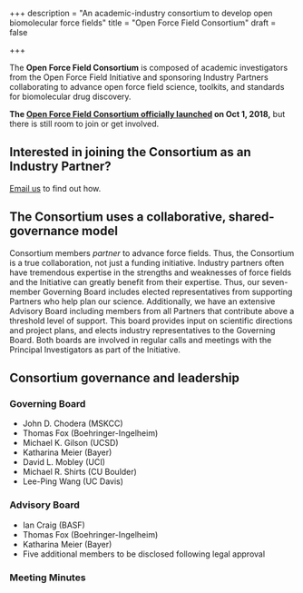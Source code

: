 +++
description = "An academic-industry consortium to develop open biomolecular force fields"
title = "Open Force Field Consortium"
draft = false

+++

The **Open Force Field Consortium** is composed of academic investigators from the Open Force Field Initiative and sponsoring Industry Partners collaborating to advance open force field science, toolkits, and standards for biomolecular drug discovery.

**The [Open Force Field Consortium officially launched](https://openforcefield.org/news/introducing-the-consortium/) on Oct 1, 2018,** but there is still room to join or get involved.

## Interested in joining the Consortium as an Industry Partner?

[Email us](mailto:john.chodera@choderalab.org) to find out how.

## The Consortium uses a collaborative, shared-governance model

Consortium members *partner* to advance force fields. Thus, the Consortium is a true collaboration, not just a funding initiative. Industry partners often have tremendous expertise in the strengths and weaknesses of force fields and the Initiative can greatly benefit from their expertise. Thus, our seven-member Governing Board includes elected representatives from supporting Partners who help plan our science. Additionally, we have an extensive Advisory Board including members from all Partners that contribute above a threshold level of support. This board provides input on scientific directions and project plans, and elects industry representatives to the Governing Board. Both boards are involved in regular calls and meetings with the Principal Investigators as part of the Initiative.

## Consortium governance and leadership

### Governing Board
- John D. Chodera (MSKCC)
- Thomas Fox (Boehringer-Ingelheim)
- Michael K. Gilson (UCSD)
- Katharina Meier (Bayer)
- David L. Mobley (UCI)
- Michael R. Shirts (CU Boulder)
- Lee-Ping Wang (UC Davis)


### Advisory Board
- Ian Craig (BASF)
- Thomas Fox (Boehringer-Ingelheim)
- Katharina Meier (Bayer)
- Five additional members to be disclosed following legal approval

### Meeting Minutes
